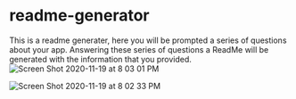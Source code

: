 # readme-generator
This is a readme generater, here you will be prompted a series of questions about your app. Answering these series of questions a ReadMe will be generated with the information that you provided.
![Screen Shot 2020-11-19 at 8 03 01 PM](https://user-images.githubusercontent.com/68933887/99757259-de25ff00-2aa3-11eb-97a2-670ec18e6c46.png)

![Screen Shot 2020-11-19 at 8 02 33 PM](https://user-images.githubusercontent.com/68933887/99757224-cf3f4c80-2aa3-11eb-848a-c5860f707d5d.png)

